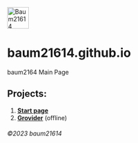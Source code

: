 <img src="https://baum21614-cdn.github.io/imges/main/baum21614.logo.png" alt="Baum21614 Logo" height="50"/>

# baum21614.github.io

baum2164 Main Page

## Projects:

1. **[Start page](https://baum21614.github.io/start)**
1. **[Grovider](https://grovider.co)** (offline)

###### &copy;2023 baum21614

